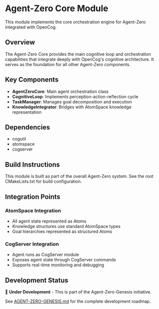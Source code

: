 # Agent-Zero Core Module

This module implements the core orchestration engine for Agent-Zero integrated with OpenCog.

## Overview

The Agent-Zero Core provides the main cognitive loop and orchestration capabilities that integrate deeply with OpenCog's cognitive architecture. It serves as the foundation for all other Agent-Zero components.

## Key Components

- **AgentZeroCore**: Main agent orchestration class
- **CognitiveLoop**: Implements perception-action-reflection cycle
- **TaskManager**: Manages goal decomposition and execution  
- **KnowledgeIntegrator**: Bridges with AtomSpace knowledge representation

## Dependencies

- cogutil
- atomspace  
- cogserver

## Build Instructions

This module is built as part of the overall Agent-Zero system. See the root CMakeLists.txt for build configuration.

## Integration Points

### AtomSpace Integration
- All agent state represented as Atoms
- Knowledge structures use standard AtomSpace types
- Goal hierarchies represented as structured Atoms

### CogServer Integration  
- Agent runs as CogServer module
- Exposes agent state through CogServer commands
- Supports real-time monitoring and debugging

## Development Status

🚧 **Under Development** - This is part of the Agent-Zero-Genesis initiative.

See [AGENT-ZERO-GENESIS.md](../../../AGENT-ZERO-GENESIS.md) for the complete development roadmap.